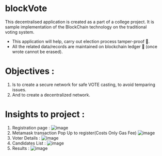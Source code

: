 # blockVote
This decentralised application is created as a part of a college project. It is sample implementation of the BlockChain technology on the traditional voting system.
* This application will help, carry out election process tamper-proof 🔐.
* All the related data/records are maintained on blockchain ledger 📒 (once wrote cannot be erased).
# Objectives :
1. Is to create a secure network for safe VOTE casting, to avoid temparing issues.
2. And to create a decentralized network.

# Insights to project :

1. Registration page :
![image](https://user-images.githubusercontent.com/80884270/165152217-2c1c3d4a-ef39-44e7-9fb5-6c30679dd8f1.png)
2. Metamask transaction Pop Up to register(Costs Only Gas Fee)
![image](https://user-images.githubusercontent.com/80884270/165153087-06030fdb-6d0a-4381-8817-ef7e188d19f6.png)
3. Voter Details :
![image](https://user-images.githubusercontent.com/80884270/165153210-6313ac64-2924-42ad-92b2-25950729dd5d.png)
4. Candidates List :
![image](https://user-images.githubusercontent.com/80884270/165153377-cb0506a1-8617-4c62-bc0d-ec4a3de562ba.png)
5. Results :
![image](https://user-images.githubusercontent.com/80884270/165153473-d80c6324-39fd-4473-83a7-700c3e6533fe.png)



